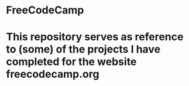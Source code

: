 # FreeCodeCamp

# This repository serves as reference to (some) of the projects I have completed for the website freecodecamp.org
